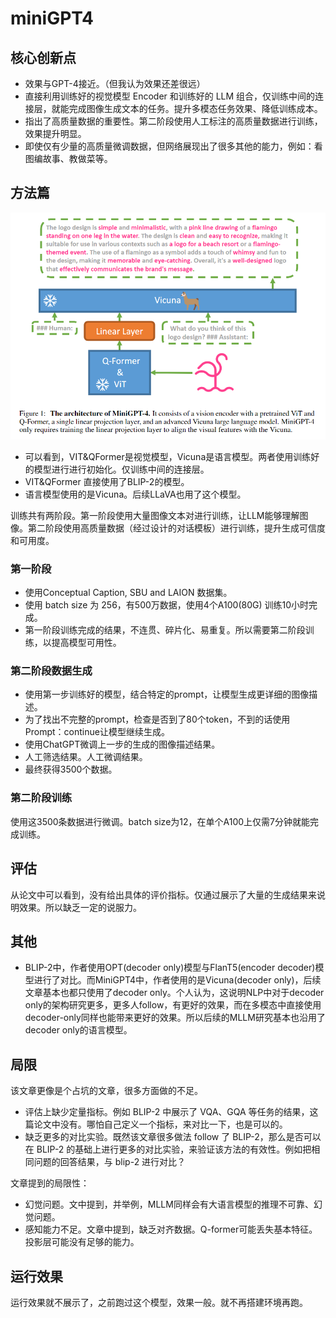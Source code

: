 # miniGPT4

## 核心创新点

* 效果与GPT-4接近。（但我认为效果还差很远）
* 直接利用训练好的视觉模型 Encoder 和训练好的 LLM 组合，仅训练中间的连接层，就能完成图像生成文本的任务。提升多模态任务效果、降低训练成本。
* 指出了高质量数据的重要性。第二阶段使用人工标注的高质量数据进行训练，效果提升明显。
* 即使仅有少量的高质量微调数据，但网络展现出了很多其他的能力，例如：看图编故事、教做菜等。

## 方法篇

![img.png](img.png)

* 可以看到，VIT&QFormer是视觉模型，Vicuna是语言模型。两者使用训练好的模型进行进行初始化。仅训练中间的连接层。
* VIT&QFormer 直接使用了BLIP-2的模型。
* 语言模型使用的是Vicuna。后续LLaVA也用了这个模型。

训练共有两阶段。第一阶段使用大量图像文本对进行训练，让LLM能够理解图像。第二阶段使用高质量数据（经过设计的对话模板）进行训练，提升生成可信度和可用度。



### 第一阶段

* 使用Conceptual Caption, SBU and LAION 数据集。
* 使用 batch size 为 256，有500万数据，使用4个A100(80G) 训练10小时完成。
* 第一阶段训练完成的结果，不连贯、碎片化、易重复。所以需要第二阶段训练，以提高模型可用性。

### 第二阶段数据生成

* 使用第一步训练好的模型，结合特定的prompt，让模型生成更详细的图像描述。
* 为了找出不完整的prompt，检查是否到了80个token，不到的话使用Prompt：continue让模型继续生成。
* 使用ChatGPT微调上一步的生成的图像描述结果。
* 人工筛选结果。人工微调结果。
* 最终获得3500个数据。

### 第二阶段训练

使用这3500条数据进行微调。batch size为12，在单个A100上仅需7分钟就能完成训练。


## 评估

从论文中可以看到，没有给出具体的评价指标。仅通过展示了大量的生成结果来说明效果。所以缺乏一定的说服力。

## 其他

* BLIP-2中，作者使用OPT(decoder only)模型与FlanT5(encoder decoder)模型进行了对比。而MiniGPT4中，作者使用的是Vicuna(decoder only)，后续文章基本也都只使用了decoder only。个人认为，这说明NLP中对于decoder only的架构研究更多，更多人follow，有更好的效果，而在多模态中直接使用decoder-only同样也能带来更好的效果。所以后续的MLLM研究基本也沿用了decoder only的语言模型。


## 局限

该文章更像是个占坑的文章，很多方面做的不足。
* 评估上缺少定量指标。例如 BLIP-2 中展示了 VQA、GQA 等任务的结果，这篇论文中没有。哪怕自己定义一个指标，来对比一下，也是可以的。
* 缺乏更多的对比实验。既然该文章很多做法 follow 了 BLIP-2，那么是否可以在 BLIP-2 的基础上进行更多的对比实验，来验证该方法的有效性。例如把相同问题的回答结果，与 blip-2 进行对比？

文章提到的局限性：
* 幻觉问题。文中提到，并举例，MLLM同样会有大语言模型的推理不可靠、幻觉问题。
* 感知能力不足。文章中提到，缺乏对齐数据。Q-former可能丢失基本特征。投影层可能没有足够的能力。


## 运行效果

运行效果就不展示了，之前跑过这个模型，效果一般。就不再搭建环境再跑。